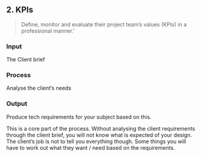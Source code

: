## 2. KPIs
> Define, monitor and evaluate their project team’s values (KPIs) in a professional manner.'

### Input 
The Client brief 
### Process 
Analyse the client’s needs 
### Output 
Produce tech requirements for your subject based on this.

This is a core part of the process. Without analysing the client requirements through the client brief, you will not know what is expected of your design. The client’s job is not to tell you everything though. Some things you will have to work out what they want / need based on the requirements. 
